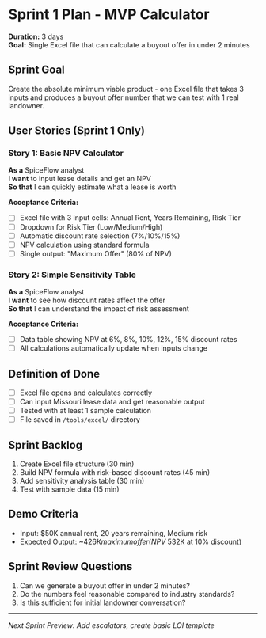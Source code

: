 # Sprint 1 Plan - MVP Calculator
**Duration:** 3 days  
**Goal:** Single Excel file that can calculate a buyout offer in under 2 minutes

## Sprint Goal
Create the absolute minimum viable product - one Excel file that takes 3 inputs and produces a buyout offer number that we can test with 1 real landowner.

## User Stories (Sprint 1 Only)

### Story 1: Basic NPV Calculator
**As a** SpiceFlow analyst  
**I want** to input lease details and get an NPV  
**So that** I can quickly estimate what a lease is worth

**Acceptance Criteria:**
- [ ] Excel file with 3 input cells: Annual Rent, Years Remaining, Risk Tier
- [ ] Dropdown for Risk Tier (Low/Medium/High)
- [ ] Automatic discount rate selection (7%/10%/15%)
- [ ] NPV calculation using standard formula
- [ ] Single output: "Maximum Offer" (80% of NPV)

### Story 2: Simple Sensitivity Table
**As a** SpiceFlow analyst  
**I want** to see how discount rates affect the offer  
**So that** I can understand the impact of risk assessment

**Acceptance Criteria:**
- [ ] Data table showing NPV at 6%, 8%, 10%, 12%, 15% discount rates
- [ ] All calculations automatically update when inputs change

## Definition of Done
- [ ] Excel file opens and calculates correctly
- [ ] Can input Missouri lease data and get reasonable output
- [ ] Tested with at least 1 sample calculation
- [ ] File saved in `/tools/excel/` directory

## Sprint Backlog
1. Create Excel file structure (30 min)
2. Build NPV formula with risk-based discount rates (45 min)
3. Add sensitivity analysis table (30 min)
4. Test with sample data (15 min)

## Demo Criteria
- Input: $50K annual rent, 20 years remaining, Medium risk
- Expected Output: ~$426K maximum offer (NPV ~$532K at 10% discount)

## Sprint Review Questions
1. Can we generate a buyout offer in under 2 minutes?
2. Do the numbers feel reasonable compared to industry standards?
3. Is this sufficient for initial landowner conversation?

---
*Next Sprint Preview: Add escalators, create basic LOI template*
